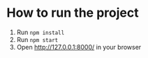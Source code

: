 # How to run the project

1. Run `npm install`
2. Run `npm start`
3. Open http://127.0.0.1:8000/ in your browser
